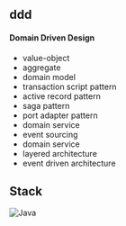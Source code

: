 ## ddd

#### Domain Driven Design
- value-object
- aggregate
- domain model
- transaction script pattern
- active record pattern
- saga pattern
- port adapter pattern
- domain service
- event sourcing
- domain service
- layered architecture
- event driven architecture

## Stack
![Java](https://img.shields.io/badge/Java-007396?style=for-the-badge&logo=Java&logoColor=white)
